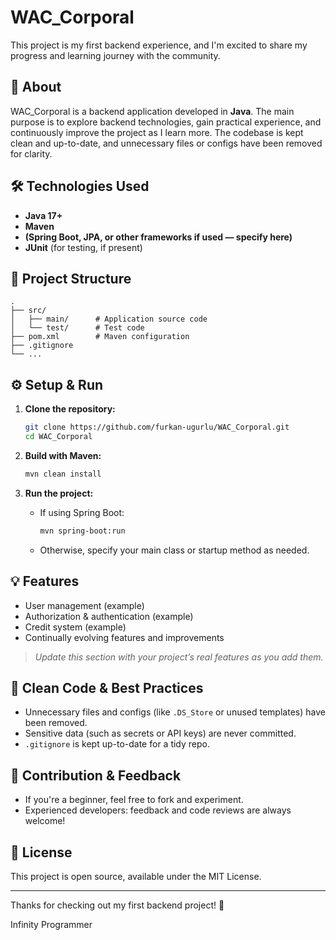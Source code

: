 # WAC_Corporal

This project is my first backend experience, and I'm excited to share my progress and learning journey with the community.

## 🚀 About

WAC_Corporal is a backend application developed in **Java**. The main purpose is to explore backend technologies, gain practical experience, and continuously improve the project as I learn more. The codebase is kept clean and up-to-date, and unnecessary files or configs have been removed for clarity.

## 🛠️ Technologies Used

- **Java 17+**
- **Maven**
- **(Spring Boot, JPA, or other frameworks if used — specify here)**
- **JUnit** (for testing, if present)

## 📁 Project Structure

```
.
├── src/
│   ├── main/      # Application source code
│   └── test/      # Test code
├── pom.xml        # Maven configuration
├── .gitignore
└── ...
```

## ⚙️ Setup & Run

1. **Clone the repository:**
   ```sh
   git clone https://github.com/furkan-ugurlu/WAC_Corporal.git
   cd WAC_Corporal
   ```

2. **Build with Maven:**
   ```sh
   mvn clean install
   ```

3. **Run the project:**
   - If using Spring Boot:
     ```sh
     mvn spring-boot:run
     ```
   - Otherwise, specify your main class or startup method as needed.

## 💡 Features

- User management (example)
- Authorization & authentication (example)
- Credit system (example)
- Continually evolving features and improvements

> *Update this section with your project’s real features as you add them.*

## 🧹 Clean Code & Best Practices

- Unnecessary files and configs (like `.DS_Store` or unused templates) have been removed.
- Sensitive data (such as secrets or API keys) are never committed.
- `.gitignore` is kept up-to-date for a tidy repo.

## 🤝 Contribution & Feedback

- If you're a beginner, feel free to fork and experiment.
- Experienced developers: feedback and code reviews are always welcome!

## 📝 License

This project is open source, available under the MIT License.

---

Thanks for checking out my first backend project! 🚀

Infinity Programmer
